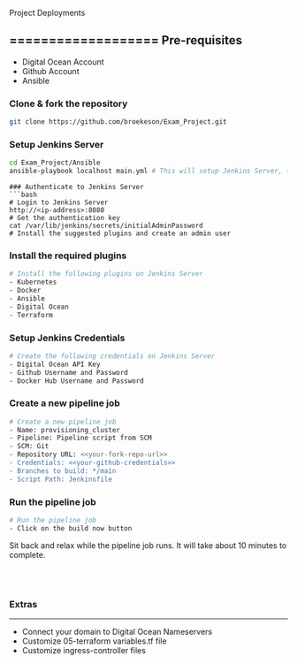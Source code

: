 Project Deployments

===================
Pre-requisites
--------------
- Digital Ocean Account
- Github Account
- Ansible

### Clone & fork the repository
```bash
git clone https://github.com/broekeson/Exam_Project.git
```
### Setup Jenkins Server
```bash
cd Exam_Project/Ansible
ansible-playbook localhost main.yml # This will setup Jenkins Server, terraform and the required plugins on the localhost
```
```
### Authenticate to Jenkins Server
```bash
# Login to Jenkins Server
http://<ip-address>:8080
# Get the authentication key
cat /var/lib/jenkins/secrets/initialAdminPassword
# Install the suggested plugins and create an admin user
```
### Install the required plugins
```bash
# Install the following plugins on Jenkins Server
- Kubernetes
- Docker
- Ansible
- Digital Ocean
- Terraform
```

### Setup Jenkins Credentials
```bash
# Create the following credentials on Jenkins Server
- Digital Ocean API Key
- Github Username and Password
- Docker Hub Username and Password
```

### Create a new pipeline job
```bash
# Create a new pipeline job
- Name: provisioning_cluster
- Pipeline: Pipeline script from SCM
- SCM: Git
- Repository URL: <<your-fork-repo-url>>
- Credentials: <<your-github-credentials>>
- Branches to build: */main
- Script Path: Jenkinsfile
```

### Run the pipeline job
```bash
# Run the pipeline job
- Click on the build now button
```
Sit back and relax while the pipeline job runs. It will take about 10 minutes to complete.

<br>
<br>

### Extras <br>
----------------
- Connect your domain to Digital Ocean Nameservers
- Customize 05-terraform variables.tf file
- Customize ingress-controller files

